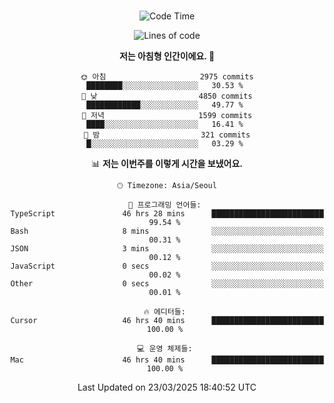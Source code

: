 <div align="center">

<br />

 <!--START_SECTION:waka-->
![Code Time](http://img.shields.io/badge/Code%20Time-4%2C393%20hrs%2011%20mins-blue)

![Lines of code](https://img.shields.io/badge/%EC%A0%80%EB%8A%94%20%EC%97%AC%ED%83%9C%EA%B9%8C%EC%A7%80%20-5.2%20million%20%EC%A4%84%EC%9D%98%20%EC%BD%94%EB%93%9C%EB%A5%BC%20%EC%9E%91%EC%84%B1%ED%96%88%EC%96%B4%EC%9A%94.-blue)

**저는 아침형 인간이에요. 🐤** 

```text
🌞 아침                     2975 commits        ████████░░░░░░░░░░░░░░░░░   30.53 % 
🌆 낮　                     4850 commits        ████████████░░░░░░░░░░░░░   49.77 % 
🌃 저녁                     1599 commits        ████░░░░░░░░░░░░░░░░░░░░░   16.41 % 
🌙 밤　                     321 commits         █░░░░░░░░░░░░░░░░░░░░░░░░   03.29 % 
```


📊 **저는 이번주를 이렇게 시간을 보냈어요.** 

```text
🕑︎ Timezone: Asia/Seoul

💬 프로그래밍 언어들: 
TypeScript               46 hrs 28 mins      █████████████████████████   99.54 % 
Bash                     8 mins              ░░░░░░░░░░░░░░░░░░░░░░░░░   00.31 % 
JSON                     3 mins              ░░░░░░░░░░░░░░░░░░░░░░░░░   00.12 % 
JavaScript               0 secs              ░░░░░░░░░░░░░░░░░░░░░░░░░   00.02 % 
Other                    0 secs              ░░░░░░░░░░░░░░░░░░░░░░░░░   00.01 % 

🔥 에디터들: 
Cursor                   46 hrs 40 mins      █████████████████████████   100.00 % 

💻 운영 체제들: 
Mac                      46 hrs 40 mins      █████████████████████████   100.00 % 
```


 Last Updated on 23/03/2025 18:40:52 UTC
<!--END_SECTION:waka-->

</div>
